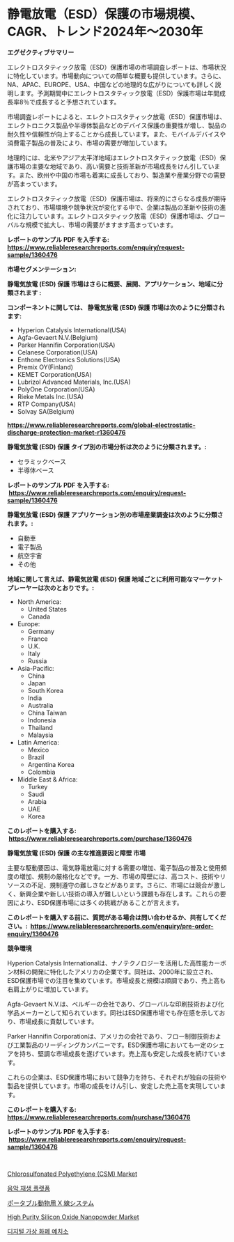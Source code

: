 <p><h1>静電放電（ESD）保護の市場規模、CAGR、トレンド2024年〜2030年</h1></p><p><strong>エグゼクティブサマリー</strong></p>
<p><p>エレクトロスタティック放電（ESD）保護市場の市場調査レポートは、市場状況に特化しています。市場動向についての簡単な概要も提供しています。さらに、NA、APAC、EUROPE、USA、中国などの地理的な広がりについても詳しく説明します。予測期間中にエレクトロスタティック放電（ESD）保護市場は年間成長率8％で成長すると予想されています。</p><p>市場調査レポートによると、エレクトロスタティック放電（ESD）保護市場は、エレクトロニクス製品や半導体製品などのデバイス保護の重要性が増し、製品の耐久性や信頼性が向上することから成長しています。また、モバイルデバイスや消費電子製品の普及により、市場の需要が増加しています。</p><p>地理的には、北米やアジア太平洋地域はエレクトロスタティック放電（ESD）保護市場の主要な地域であり、高い需要と技術革新が市場成長をけん引しています。また、欧州や中国の市場も着実に成長しており、製造業や産業分野での需要が高まっています。</p><p>エレクトロスタティック放電（ESD）保護市場は、将来的にさらなる成長が期待されており、市場環境や競争状況が変化する中で、企業は製品の革新や技術の進化に注力しています。エレクトロスタティック放電（ESD）保護市場は、グローバルな規模で拡大し、市場の需要がますます高まっています。</p></p>
<p><strong>レポートのサンプル PDF を入手する: <a href="https://www.reliableresearchreports.com/enquiry/request-sample/1360476">https://www.reliableresearchreports.com/enquiry/request-sample/1360476</a></strong></p>
<p><strong>市場セグメンテーション:</strong></p>
<p><strong> 静電気放電 (ESD) 保護 市場はさらに概要、展開、アプリケーション、地域に分類されます :</strong></p>
<p><strong>コンポーネントに関しては、 静電気放電 (ESD) 保護 市場は次のように分類されます: &nbsp;</strong></p>
<p><ul><li>Hyperion Catalysis International(USA)</li><li>Agfa-Gevaert N.V.(Belgium)</li><li>Parker Hannifin Corporation(USA)</li><li>Celanese Corporation(USA)</li><li>Enthone Electronics Solutions(USA)</li><li>Premix OY(Finland)</li><li>KEMET Corporation(USA)</li><li>Lubrizol Advanced Materials, Inc.(USA)</li><li>PolyOne Corporation(USA)</li><li>Rieke Metals Inc.(USA)</li><li>RTP Company(USA)</li><li>Solvay SA(Belgium)</li></ul></p>
<p><strong><a href="https://www.reliableresearchreports.com/global-electrostatic-discharge-protection-market-r1360476">https://www.reliableresearchreports.com/global-electrostatic-discharge-protection-market-r1360476</a></strong></p>
<p><strong> 静電気放電 (ESD) 保護 タイプ別の市場分析は次のように分類されます。:</strong></p>
<p><ul><li>セラミックベース</li><li>半導体ベース</li></ul></p>
<p><strong>レポートのサンプル PDF を入手する: &nbsp;<a href="https://www.reliableresearchreports.com/enquiry/request-sample/1360476">https://www.reliableresearchreports.com/enquiry/request-sample/1360476</a></strong></p>
<p><strong> 静電気放電 (ESD) 保護 アプリケーション別の市場産業調査は次のように分類されます。:</strong></p>
<p><ul><li>自動車</li><li>電子製品</li><li>航空宇宙</li><li>その他</li></ul></p>
<p><strong>地域に関して言えば、静電気放電 (ESD) 保護 地域ごとに利用可能なマーケットプレーヤーは次のとおりです。:</strong></p>
<p><ul>
    <li>
        North America:
        <ul>
            <li>United States</li>
            <li>Canada</li>
        </ul>
    </li>
    <li>
        Europe:
        <ul>
            <li>Germany</li>
            <li>France</li>
            <li>U.K.</li>
            <li>Italy</li>
            <li>Russia</li>
        </ul>
    </li>
    <li>
        Asia-Pacific:
        <ul>
            <li>China</li>
            <li>Japan</li>
            <li>South Korea</li>
            <li>India</li>
            <li>Australia</li>
            <li>China Taiwan</li>
            <li>Indonesia</li>
            <li>Thailand</li>
            <li>Malaysia</li>
        </ul>
    </li>
    <li>
        Latin America:
        <ul>
            <li>Mexico</li>
            <li>Brazil</li>
            <li>Argentina Korea</li>
            <li>Colombia</li>
        </ul>
    </li>
    <li>
        Middle East & Africa:
        <ul>
            <li>Turkey</li>
            <li>Saudi</li>
            <li>Arabia</li>
            <li>UAE</li>
            <li>Korea</li>
        </ul>
    </li>
    </ul></p>
<p><strong>このレポートを購入する: &nbsp;<a href="https://www.reliableresearchreports.com/purchase/1360476">https://www.reliableresearchreports.com/purchase/1360476</a></strong></p>
<p><strong>静電気放電 (ESD) 保護 の主な推進要因と障壁 市場</strong></p>
<p><p>主要な駆動要因は、電気静電放電に対する需要の増加、電子製品の普及と使用頻度の増加、規制の厳格化などです。一方、市場の障壁には、高コスト、技術やリソースの不足、規制遵守の難しさなどがあります。さらに、市場には競合が激しく、新興企業や新しい技術の導入が難しいという課題も存在します。これらの要因により、ESD保護市場には多くの挑戦があることが言えます。</p></p>
<p><strong>このレポートを購入する前に、質問がある場合は問い合わせるか、共有してください。:&nbsp; <a href="https://www.reliableresearchreports.com/enquiry/pre-order-enquiry/1360476">https://www.reliableresearchreports.com/enquiry/pre-order-enquiry/1360476</a></strong></p>
<p><strong>競争環境</strong></p>
<p><p>Hyperion Catalysis Internationalは、ナノテクノロジーを活用した高性能カーボン材料の開発に特化したアメリカの企業です。同社は、2000年に設立され、ESD保護市場での注目を集めています。市場成長と規模は順調であり、売上高も右肩上がりに増加しています。</p><p>Agfa-Gevaert N.V.は、ベルギーの会社であり、グローバルな印刷技術および化学品メーカーとして知られています。同社はESD保護市場でも存在感を示しており、市場成長に貢献しています。</p><p>Parker Hannifin Corporationは、アメリカの会社であり、フロー制御技術および工業製品のリーディングカンパニーです。ESD保護市場においても一定のシェアを持ち、堅調な市場成長を遂げています。売上高も安定した成長を続けています。</p><p>これらの企業は、ESD保護市場において競争力を持ち、それぞれが独自の技術や製品を提供しています。市場の成長をけん引し、安定した売上高を実現しています。</p></p>
<p><strong>このレポートを購入する: &nbsp; <a href="https://www.reliableresearchreports.com/purchase/1360476">https://www.reliableresearchreports.com/purchase/1360476</a></strong></p>
<p><strong>レポートのサンプル PDF を入手する: &nbsp;<a href="https://www.reliableresearchreports.com/enquiry/request-sample/1360476">https://www.reliableresearchreports.com/enquiry/request-sample/1360476</a></strong><strong></strong></p>
<p>&nbsp;</p>
<p><p><a href="https://github.com/SheilaBruen2023/Market-Research-Report-List-1/blob/main/chlorosulfonated-polyethylene-csm-market.md">Chlorosulfonated Polyethylene (CSM) Market</a></p><p><a href="https://medium.com/@stanleylyittle554467/%EC%9D%8C%EC%95%85-%EC%9E%AC%EC%83%9D-%ED%94%8C%EB%9E%AB%ED%8F%BC-%EC%8B%9C%EC%9E%A5-%EC%8B%9C%EC%9E%A5-%EC%A0%90%EC%9C%A0%EC%9C%A8-%EC%8B%9C%EC%9E%A5-%EB%8F%99%ED%96%A5-%EB%B0%8F-%EB%AF%B8%EB%9E%98-%EC%84%B1%EC%9E%A5-%ED%83%90%EC%83%89%ED%95%98%EA%B8%B0-d87ca86052bd">음악 재생 플랫폼</a></p><p><a href="https://github.com/TerrellConn/Market-Research-Report-List-1/blob/main/156953088075.md">ポータブル動物用 X 線システム</a></p><p><a href="https://github.com/marthawweekle/Market-Research-Report-List-1/blob/main/high-purity-silicon-oxide-nanopowder-market.md">High Purity Silicon Oxide Nanopowder Market</a></p><p><a href="https://medium.com/@carmellalang1/%EB%94%94%EC%A7%80%ED%84%B8-%EA%B0%80%EC%83%81-%ED%86%B5%ED%99%94-%EC%98%88%EA%B8%88-%EC%8B%9C%EC%9E%A5-%EC%A0%84%EB%A7%9D-%EC%82%B0%EC%97%85-%EA%B0%9C%EC%9A%94-%EB%B0%8F-%EC%98%88%EC%B8%A1-2024%EB%85%84%EB%B6%80%ED%84%B0-2031%EB%85%84-ab7dfc76211c">디지털 가상 화폐 예치소</a></p></p>